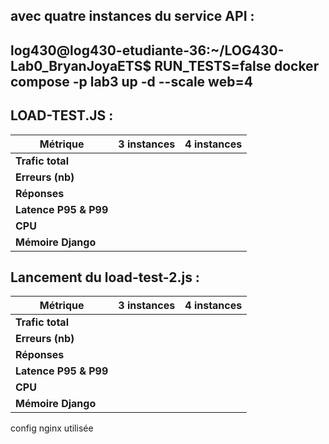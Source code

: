 ## avec quatre instances du service API : 
## log430@log430-etudiante-36:~/LOG430-Lab0_BryanJoyaETS$ RUN_TESTS=false docker compose -p lab3 up -d --scale web=4


## LOAD-TEST.JS : 

| **Métrique**          | **3 instances** | **4 instances** |
| --------------------- | --------------- | --------------- |
| **Trafic total**      |                 |                 |
| **Erreurs (nb)**      |                 |                 |
| **Réponses**          |                 |                 |
| **Latence P95 & P99** |                 |                 |
| **CPU**               |                 |                 |
| **Mémoire Django**    |                 |                 |





## Lancement du load-test-2.js : 

| **Métrique**          | **3 instances** | **4 instances** |
| --------------------- | --------------- | --------------- |
| **Trafic total**      |                 |                 |
| **Erreurs (nb)**      |                 |                 |
| **Réponses**          |                 |                 |
| **Latence P95 & P99** |                 |                 |
| **CPU**               |                 |                 |
| **Mémoire Django**    |                 |                 |






config nginx utilisée 



